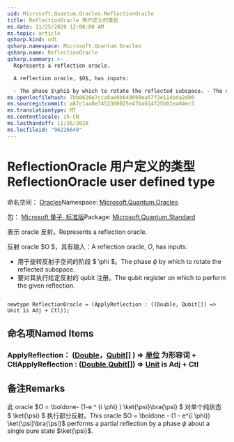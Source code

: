 ```yaml
---
uid: Microsoft.Quantum.Oracles.ReflectionOracle
title: ReflectionOracle 用户定义的类型
ms.date: 11/25/2020 12:00:00 AM
ms.topic: article
qsharp.kind: udt
qsharp.namespace: Microsoft.Quantum.Oracles
qsharp.name: ReflectionOracle
qsharp.summary: >-
  Represents a reflection oracle.

  A reflection oracle, $O$, has inputs:

  - The phase $\phi$ by which to rotate the reflected subspace. - The qubit register on which to perform the given reflection.
ms.openlocfilehash: 7bb0626e7cca9ae0b640699ea57f2e114bda2d06
ms.sourcegitcommit: a87c1aa8e7453360025e47ba614f25b02ea84ec3
ms.translationtype: MT
ms.contentlocale: zh-CN
ms.lasthandoff: 11/26/2020
ms.locfileid: "96226649"
---
```

# <a name="reflectionoracle-user-defined-type"></a><span data-ttu-id="9d09d-102">ReflectionOracle 用户定义的类型</span><span class="sxs-lookup"><span data-stu-id="9d09d-102">ReflectionOracle user defined type</span></span>

<span data-ttu-id="9d09d-103">命名空间： [Oracles](xref:Microsoft.Quantum.Oracles)</span><span class="sxs-lookup"><span data-stu-id="9d09d-103">Namespace: [Microsoft.Quantum.Oracles](xref:Microsoft.Quantum.Oracles)</span></span>

<span data-ttu-id="9d09d-104">包： [Microsoft 量子. 标准版](https://nuget.org/packages/Microsoft.Quantum.Standard)</span><span class="sxs-lookup"><span data-stu-id="9d09d-104">Package: [Microsoft.Quantum.Standard](https://nuget.org/packages/Microsoft.Quantum.Standard)</span></span>


<span data-ttu-id="9d09d-105">表示 oracle 反射。</span><span class="sxs-lookup"><span data-stu-id="9d09d-105">Represents a reflection oracle.</span></span>

<span data-ttu-id="9d09d-106">反射 oracle $O $，具有输入：</span><span class="sxs-lookup"><span data-stu-id="9d09d-106">A reflection oracle, $O$, has inputs:</span></span>

- <span data-ttu-id="9d09d-107">用于旋转反射子空间的阶段 $ \phi $。</span><span class="sxs-lookup"><span data-stu-id="9d09d-107">The phase $\phi$ by which to rotate the reflected subspace.</span></span>
- <span data-ttu-id="9d09d-108">要对其执行给定反射的 qubit 注册。</span><span class="sxs-lookup"><span data-stu-id="9d09d-108">The qubit register on which to perform the given reflection.</span></span>

```qsharp

newtype ReflectionOracle = (ApplyReflection : ((Double, Qubit[]) => Unit is Adj + Ctl));
```



## <a name="named-items"></a><span data-ttu-id="9d09d-109">命名项</span><span class="sxs-lookup"><span data-stu-id="9d09d-109">Named Items</span></span>

### <a name="applyreflection--doublequbit--unit--is-adj--ctl"></a><span data-ttu-id="9d09d-110">ApplyReflection： ([Double](xref:microsoft.quantum.lang-ref.double)，[Qubit](xref:microsoft.quantum.lang-ref.qubit)[] ) => [单位](xref:microsoft.quantum.lang-ref.unit)  为形容词 + Ctl</span><span class="sxs-lookup"><span data-stu-id="9d09d-110">ApplyReflection : ([Double](xref:microsoft.quantum.lang-ref.double),[Qubit](xref:microsoft.quantum.lang-ref.qubit)[]) => [Unit](xref:microsoft.quantum.lang-ref.unit)  is Adj + Ctl</span></span>



## <a name="remarks"></a><span data-ttu-id="9d09d-111">备注</span><span class="sxs-lookup"><span data-stu-id="9d09d-111">Remarks</span></span>

<span data-ttu-id="9d09d-112">此 oracle $O = \boldone- (1-e ^ {i \phi} ) \ket{\psi}\bra{\psi} $ 对单个纯状态 $ \ket{\psi} $ 执行部分反射。</span><span class="sxs-lookup"><span data-stu-id="9d09d-112">This oracle $O = \boldone - (1 - e^{i \phi}) \ket{\psi}\bra{\psi}$ performs a partial reflection by a phase $\phi$ about a single pure state $\ket{\psi}$.</span></span>